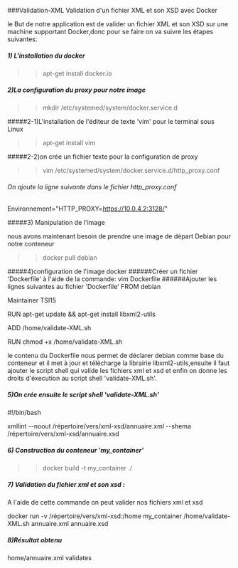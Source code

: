 ###Validation-XML
Validation d'un fichier XML et son XSD avec Docker

le But de notre application est de valider un fichier XML et son XSD sur une machine 
supportant Docker,donc pour se faire on va suivre les étapes suivantes:
##### 1) L'installation du docker
>>apt-get install docker.io

##### 2)La configuration du proxy pour notre image
>>mkdir /etc/systemed/system/docker.service.d

#####2-1)L'installation de l'éditeur de texte 'vim' pour le terminal sous Linux
>>apt-get install vim

#####2-2)on crée un fichier texte pour la configuration de proxy 
>>vim /etc/systemed/system/docker.service.d/http_proxy.conf
###### On ajoute la ligne suivante dans le fichier http_proxy.conf
Environnement="HTTP_PROXY=https://10.0.4.2:3128/"

#####3) Manipulation de l'image

nous avons maintenant besoin de prendre une image de départ Debian pour notre conteneur 

>>docker pull debian

#####4)configuration de l'image docker
######Créer un fichier 'Dockerfile' à l'aide de la commande:
vim Dockerfile
######Ajouter les lignes suivantes au fichier 'Dockerfile'
FROM debian

Maintainer TSI15

RUN apt-get update && apt-get install libxml2-utils

ADD /home/validate-XML.sh

RUN chmod +x /home/validate-XML.sh

le contenu du Dockerfile nous permet de déclarer debian comme base du conteneur et il met à jour et télécharge la librairie libxml2-utils,ensuite il faut ajouter le script shell qui valide les fichiers xml et xsd
et enfin on donne les droits d'éxecution au script shell 'validate-XML.sh'.


##### 5)On crée ensuite le script shell 'validate-XML.sh'
 #!/bin/bash
 
xmllint --noout /répertoire/vers/xml-xsd/annuaire.xml --shema /répertoire/vers/xml-xsd/annuaire.xsd

##### 6) Construction du conteneur 'my_container'
>>docker build -t my_container ./

##### 7) Validation du fichier xml et son xsd :
A l'aide de cette commande on peut valider nos fichiers xml et xsd 

docker run -v /répertoire/vers/xml-xsd:/home my_container /home/validate-XML.sh annuaire.xml annuaire.xsd

##### 8)Résultat obtenu

home/annuaire.xml validates

